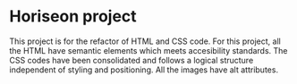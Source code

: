 # Horiseon project

This project is for the refactor of HTML and CSS code. For this project,  all the 
HTML have semantic elements which meets accesibility standards. The CSS codes have been consolidated and follows a logical structure independent of styling and positioning. All the images have alt attributes.

